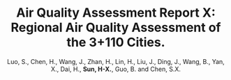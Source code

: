 ---
title: "Air Quality Assessment Report X: Regional Air Quality Assessment of the 3+110 Cities."
collection: publications_aqa
author:  Luo, S., Chen, H., Wang, J., Zhan, H., Lin, H.,  Liu, J., Ding, J., Wang, B., Yan, X., Dai, H., <strong>Sun, H-X.</strong>, Guo, B. and Chen, S.X.
conf: 'Center for Statistics at Peking University.'
year: 2023
paperurl: /publications_aqa/papers/Air_Quality_Assessment_Report_X.pdf
additional: true
---